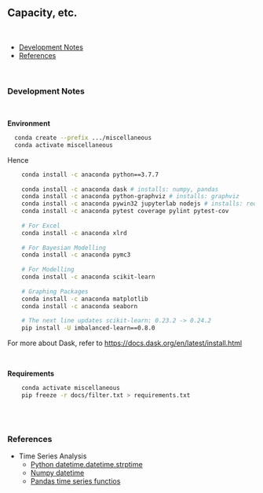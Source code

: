 ## Capacity, etc.

<br>

* [Development Notes](#development-notes)
* [References](#references)

<br>

### Development Notes

<br>

**Environment**

```bash
  conda create --prefix .../miscellaneous
  conda activate miscellaneous
```

Hence

```bash
    conda install -c anaconda python==3.7.7
    
    conda install -c anaconda dask # installs: numpy, pandas
    conda install -c anaconda python-graphviz # installs: graphviz
    conda install -c anaconda pywin32 jupyterlab nodejs # installs: requests, urllib3
    conda install -c anaconda pytest coverage pylint pytest-cov
    
    # For Excel
    conda install -c anaconda xlrd
    
    # For Bayesian Modelling
    conda install -c anaconda pymc3
    
    # For Modelling
    conda install -c anaconda scikit-learn
    
    # Graphing Packages
    conda install -c anaconda matplotlib
    conda install -c anaconda seaborn
    
    # The next line updates scikit-learn: 0.23.2 -> 0.24.2
    pip install -U imbalanced-learn==0.8.0
```

For more about Dask, refer to https://docs.dask.org/en/latest/install.html

<br>

**Requirements**

```bash
    conda activate miscellaneous
    pip freeze -r docs/filter.txt > requirements.txt
```

<br>
<br>

### References

* Time Series Analysis
  * [Python datetime.datetime.strptime](https://docs.python.org/3.7/library/datetime.html#datetime.datetime.strptime)
  * [Numpy datetime ](https://numpy.org/doc/stable/reference/arrays.datetime.html)
  * [Pandas time series functios](https://pandas.pydata.org/pandas-docs/stable/user_guide/timeseries.html)
